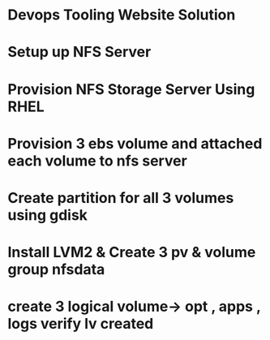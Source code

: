 # Devops Tooling Website Solution

# Setup up NFS Server

# Provision NFS Storage Server Using RHEL



# Provision 3 ebs volume and attached each volume to nfs server




# Create partition for all 3 volumes using gdisk






# Install LVM2 & Create 3 pv & volume group nfsdata



# create 3 logical volume-> opt , apps , logs verify lv created





